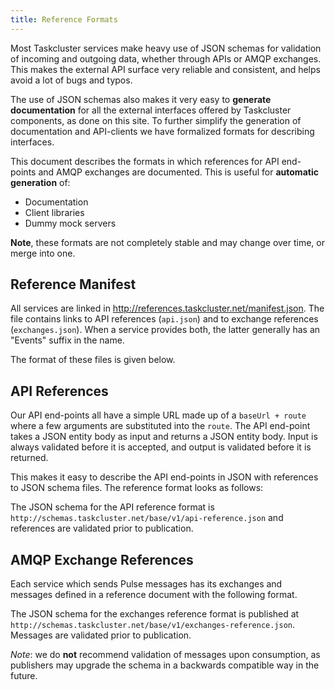 ```yaml
---
title: Reference Formats
---
```


Most Taskcluster services make heavy use of JSON schemas for validation of
incoming and outgoing data, whether through APIs or AMQP exchanges. This makes
the external API surface very reliable and consistent, and helps avoid a lot of
bugs and typos.

The use of JSON schemas also makes it very easy to **generate documentation**
for all the external interfaces offered by Taskcluster components, as done on
this site. To further simplify the generation of documentation and API-clients
we have formalized formats for describing interfaces.

This document describes the formats in which references for API end-points and
AMQP exchanges are documented. This is useful for **automatic generation** of:

 * Documentation
 * Client libraries
 * Dummy mock servers

**Note**, these formats are not completely stable and may change over time, or
merge into one.

## Reference Manifest

All services are linked in http://references.taskcluster.net/manifest.json.
The file contains links to API references (`api.json`) and to exchange
references (`exchanges.json`).  When a service provides both, the latter
generally has an "Events" suffix in the name.

The format of these files is given below.

## API References

Our API end-points all have a simple URL made up of a `baseUrl + route` where a
few arguments are substituted into the `route`. The API end-point takes a JSON
entity body as input and returns a JSON entity body. Input is always validated
before it is accepted, and output is validated before it is returned.

This makes it easy to describe the API end-points in JSON with references to
JSON schema files. The reference format looks as follows:

<div data-render-schema="http://schemas.taskcluster.net/base/v1/api-reference.json">
</div>

The JSON schema for the API reference format is
`http://schemas.taskcluster.net/base/v1/api-reference.json` and references are
validated prior to publication.

## AMQP Exchange References

Each service which sends Pulse messages has its exchanges and messages defined
in a reference document with the following format.

<div data-render-schema="http://schemas.taskcluster.net/base/v1/exchanges-reference.json">
</div>

The JSON schema for the exchanges reference format is published at
`http://schemas.taskcluster.net/base/v1/exchanges-reference.json`. Messages are
validated prior to publication.

_Note_: we do **not** recommend validation of messages upon consumption, as
publishers may upgrade the schema in a backwards compatible way in the future.
